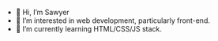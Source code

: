 - 👋 Hi, I’m Sawyer
- 👀 I’m interested in web development, particularly front-end.
- 🌱 I’m currently learning HTML/CSS/JS stack.
<!---
S-Diamond/S-Diamond is a ✨ special ✨ repository because its `README.md` (this file) appears on your GitHub profile.
You can click the Preview link to take a look at your changes.
--->
